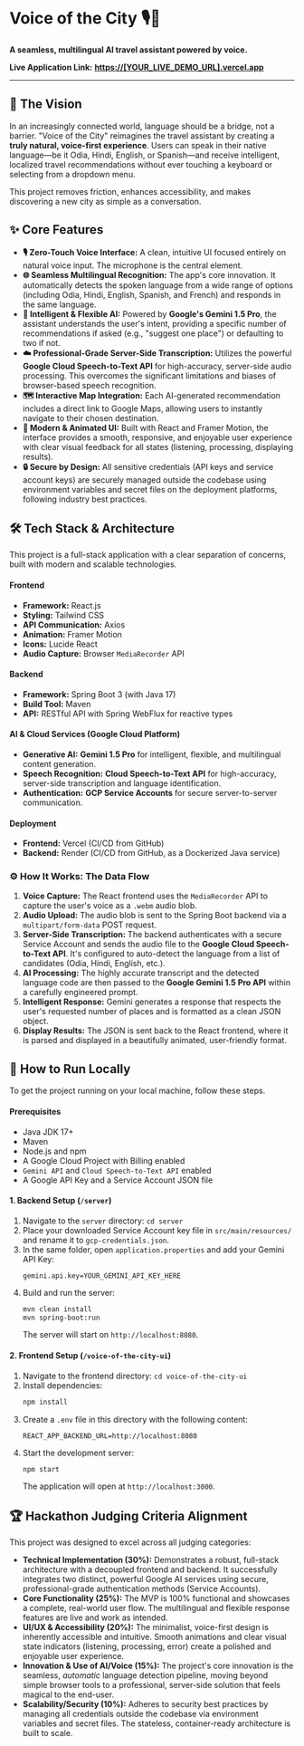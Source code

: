 # Voice of the City 🎙️🌆

**A seamless, multilingual AI travel assistant powered by voice.**

**Live Application Link:** **[https://[YOUR_LIVE_DEMO_URL].vercel.app](https://[YOUR_LIVE_DEMO_URL].vercel.app)**

---

## 🌟 The Vision

In an increasingly connected world, language should be a bridge, not a barrier. "Voice of the City" reimagines the travel assistant by creating a **truly natural, voice-first experience**. Users can speak in their native language—be it Odia, Hindi, English, or Spanish—and receive intelligent, localized travel recommendations without ever touching a keyboard or selecting from a dropdown menu.

This project removes friction, enhances accessibility, and makes discovering a new city as simple as a conversation.

## ✨ Core Features

*   **🎙️ Zero-Touch Voice Interface:** A clean, intuitive UI focused entirely on natural voice input. The microphone is the central element.
*   **🌐 Seamless Multilingual Recognition:** The app's core innovation. It automatically detects the spoken language from a wide range of options (including Odia, Hindi, English, Spanish, and French) and responds in the same language.
*   **🧠 Intelligent & Flexible AI:** Powered by **Google's Gemini 1.5 Pro**, the assistant understands the user's intent, providing a specific number of recommendations if asked (e.g., "suggest one place") or defaulting to two if not.
*   **☁️ Professional-Grade Server-Side Transcription:** Utilizes the powerful **Google Cloud Speech-to-Text API** for high-accuracy, server-side audio processing. This overcomes the significant limitations and biases of browser-based speech recognition.
*   **🗺️ Interactive Map Integration:** Each AI-generated recommendation includes a direct link to Google Maps, allowing users to instantly navigate to their chosen destination.
*   **🎨 Modern & Animated UI:** Built with React and Framer Motion, the interface provides a smooth, responsive, and enjoyable user experience with clear visual feedback for all states (listening, processing, displaying results).
*   **🔒 Secure by Design:** All sensitive credentials (API keys and service account keys) are securely managed outside the codebase using environment variables and secret files on the deployment platforms, following industry best practices.

## 🛠️ Tech Stack & Architecture

This project is a full-stack application with a clear separation of concerns, built with modern and scalable technologies.

#### **Frontend**
*   **Framework:** React.js
*   **Styling:** Tailwind CSS
*   **API Communication:** Axios
*   **Animation:** Framer Motion
*   **Icons:** Lucide React
*   **Audio Capture:** Browser `MediaRecorder` API

#### **Backend**
*   **Framework:** Spring Boot 3 (with Java 17)
*   **Build Tool:** Maven
*   **API:** RESTful API with Spring WebFlux for reactive types

#### **AI & Cloud Services (Google Cloud Platform)**
*   **Generative AI:** **Gemini 1.5 Pro** for intelligent, flexible, and multilingual content generation.
*   **Speech Recognition:** **Cloud Speech-to-Text API** for high-accuracy, server-side transcription and language identification.
*   **Authentication:** **GCP Service Accounts** for secure server-to-server communication.

#### **Deployment**
*   **Frontend:** Vercel (CI/CD from GitHub)
*   **Backend:** Render (CI/CD from GitHub, as a Dockerized Java service)

### ⚙️ How It Works: The Data Flow

1.  **Voice Capture:** The React frontend uses the `MediaRecorder` API to capture the user's voice as a `.webm` audio blob.
2.  **Audio Upload:** The audio blob is sent to the Spring Boot backend via a `multipart/form-data` POST request.
3.  **Server-Side Transcription:** The backend authenticates with a secure Service Account and sends the audio file to the **Google Cloud Speech-to-Text API**. It's configured to auto-detect the language from a list of candidates (Odia, Hindi, English, etc.).
4.  **AI Processing:** The highly accurate transcript and the detected language code are then passed to the **Google Gemini 1.5 Pro API** within a carefully engineered prompt.
5.  **Intelligent Response:** Gemini generates a response that respects the user's requested number of places and is formatted as a clean JSON object.
6.  **Display Results:** The JSON is sent back to the React frontend, where it is parsed and displayed in a beautifully animated, user-friendly format.

## 🚀 How to Run Locally

To get the project running on your local machine, follow these steps.

#### **Prerequisites**
*   Java JDK 17+
*   Maven
*   Node.js and npm
*   A Google Cloud Project with Billing enabled
*   `Gemini API` and `Cloud Speech-to-Text API` enabled
*   A Google API Key and a Service Account JSON file

#### **1. Backend Setup (`/server`)**
1.  Navigate to the `server` directory: `cd server`
2.  Place your downloaded Service Account key file in `src/main/resources/` and rename it to `gcp-credentials.json`.
3.  In the same folder, open `application.properties` and add your Gemini API Key:
    ```properties
    gemini.api.key=YOUR_GEMINI_API_KEY_HERE
    ```
4.  Build and run the server:
    ```bash
    mvn clean install
    mvn spring-boot:run
    ```
    The server will start on `http://localhost:8080`.

#### **2. Frontend Setup (`/voice-of-the-city-ui`)**
1.  Navigate to the frontend directory: `cd voice-of-the-city-ui`
2.  Install dependencies:
    ```bash
    npm install
    ```
3.  Create a `.env` file in this directory with the following content:
    ```
    REACT_APP_BACKEND_URL=http://localhost:8080
    ```
4.  Start the development server:
    ```bash
    npm start
    ```
    The application will open at `http://localhost:3000`.

## 🏆 Hackathon Judging Criteria Alignment

This project was designed to excel across all judging categories:

*   **Technical Implementation (30%):** Demonstrates a robust, full-stack architecture with a decoupled frontend and backend. It successfully integrates two distinct, powerful Google AI services using secure, professional-grade authentication methods (Service Accounts).
*   **Core Functionality (25%):** The MVP is 100% functional and showcases a complete, real-world user flow. The multilingual and flexible response features are live and work as intended.
*   **UI/UX & Accessibility (20%):** The minimalist, voice-first design is inherently accessible and intuitive. Smooth animations and clear visual state indicators (listening, processing, error) create a polished and enjoyable user experience.
*   **Innovation & Use of AI/Voice (15%):** The project's core innovation is the seamless, *automatic* language detection pipeline, moving beyond simple browser tools to a professional, server-side solution that feels magical to the end-user.
*   **Scalability/Security (10%):** Adheres to security best practices by managing all credentials outside the codebase via environment variables and secret files. The stateless, container-ready architecture is built to scale.